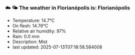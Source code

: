 ### ☁️ 🌤️  The weather in Florianópolis is: Florianópolis

- Temperature: 14.7°C
- On flesh: 14.76°C
- Relative air humidity: 97%
- Rain: 0.0 mm
- Description: Mist
- last updated: 2025-07-13T07:18:58.584008
